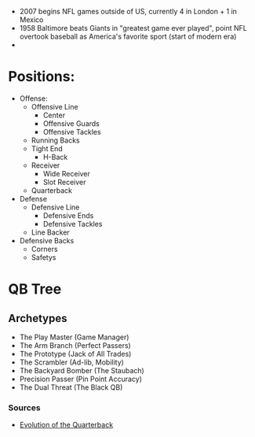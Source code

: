 - 2007 begins NFL games outside of US, currently 4 in London + 1 in Mexico
- 1958 Baltimore beats Giants in "greatest game ever played", point NFL overtook baseball as America's favorite sport (start of modern era)
- 

# Positions:
- Offense:
	- Offensive Line
		- Center
		- Offensive Guards
		- Offensive Tackles
	- Running Backs
	- Tight End
		- H-Back
	- Receiver
		- Wide Receiver 
		- Slot Receiver
	- Quarterback
- Defense
	- Defensive Line
		- Defensive Ends
		- Defensive Tackles
	- Line Backer
- Defensive Backs
	- Corners
	- Safetys 

# QB Tree
## Archetypes
- The Play Master (Game Manager)
- The Arm Branch (Perfect Passers)
- The Prototype (Jack of All Trades)
- The Scrambler (Ad-lib, Mobility)
- The Backyard Bomber (The Staubach)
- Precision Passer (Pin Point Accuracy)
- The Dual Threat (The Black QB)

### Sources
- [Evolution of the Quarterback](https://www.youtube.com/watch?v=i88NYbk--2w)